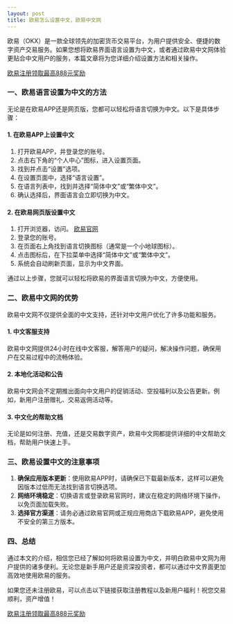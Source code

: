 ```yaml
---
layout: post
title: 欧易怎么设置中文，欧易中文网
---
```

欧易（OKX）是一款全球领先的加密货币交易平台，为用户提供安全、便捷的数字资产交易服务。如果您想将欧易界面语言设置为中文，或者通过欧易中文网体验更贴合中文用户的服务，本篇文章将为您详细介绍设置方法和相关操作。

<a class="register-button" href="#">欧易注册领取最高888元奖励</a>

### 一、欧易语言设置为中文的方法
无论是在欧易APP还是网页版，您都可以轻松将语言切换为中文。以下是具体步骤：

#### 1. 在欧易APP上设置中文
1. 打开欧易APP，并登录您的账号。
2. 点击右下角的“个人中心”图标，进入设置页面。
3. 找到并点击“设置”选项。
4. 在设置页面中，选择“语言设置”。
5. 在语言列表中，找到并选择“简体中文”或“繁体中文”。
6. 确认选择后，界面语言会立即切换为中文。

#### 2. 在欧易网页版设置中文
1. 打开浏览器，访问。
<a class="register-button" href="#">欧易官网</a>
2. 登录您的账号。
3. 在页面右上角找到语言切换图标（通常是一个小地球图标）。
4. 点击图标后，在下拉菜单中选择“简体中文”或“繁体中文”。
5. 系统会自动刷新页面，显示为中文界面。

通过以上步骤，您就可以轻松将欧易的界面语言切换为中文，方便使用。

### 二、欧易中文网的优势
欧易中文网不仅提供全面的中文支持，还针对中文用户优化了许多功能和服务。

#### 1. 中文客服支持
欧易中文网提供24小时在线中文客服，解答用户的疑问，解决操作问题，确保用户在交易过程中的流畅体验。

#### 2. 本地化活动和公告
欧易中文网会不定期推出面向中文用户的促销活动、空投福利以及公告更新。例如，新用户注册赠礼、交易返佣活动等。

#### 3. 中文化的帮助文档
无论是如何注册、充值，还是交易数字资产，欧易中文网都提供详细的中文帮助文档，帮助用户快速上手。

### 三、欧易设置中文的注意事项
1. **确保应用版本更新**：使用欧易APP时，请确保已下载最新版本，这样可以避免因版本过低而无法找到语言切换选项。
2. **网络环境稳定**：切换语言或登录欧易官网时，建议在稳定的网络环境下操作，以免页面加载失败。
3. **选择官方渠道**：请务必通过欧易官网或正规应用商店下载欧易APP，避免使用不安全的第三方版本。

### 四、总结
通过本文的介绍，相信您已经了解如何将欧易设置为中文，并明白欧易中文网为用户提供的诸多便利。无论您是新手用户还是资深投资者，都可以通过中文界面更加高效地使用欧易的服务。

如果您还未注册欧易，可以点击以下链接获取注册教程以及新用户福利！祝您交易顺利，资产增值！

<a class="register-button" href="#">欧易注册领取最高888元奖励</a>

